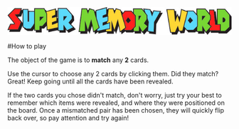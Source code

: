 ![alt text](logo_md.jpg "Logo Title Text 1")

#How to play

The object of the game is to **match** any **2** cards.

Use the cursor to choose any 2 cards by clicking them. Did they match? Great! Keep going until all the cards have been revealed.

If the two cards you chose didn't match, don't worry, just try your best to remember which items were revealed, and where they were positioned on the board.
Once a mismatched pair has been chosen, they will quickly flip back over, so pay attention and try again!



